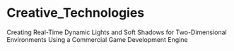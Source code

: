 # Creative_Technologies
Creating Real-Time Dynamic Lights and Soft Shadows for Two-Dimensional Environments Using a Commercial Game Development Engine
